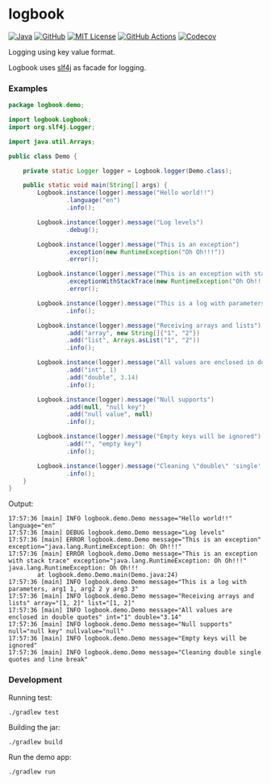 # logbook

<a href="https://sdkman.io/jdks"><img alt="Java" src="https://img.shields.io/badge/-java-orange?logo=java&logoColor=white"></a>
<a href="https://github.com/sauljabin/logbook"><img alt="GitHub" src="https://badges.pufler.dev/updated/sauljabin/logbook?label=updated"></a>
<a href="https://github.com/sauljabin/logbook/blob/main/LICENSE"><img alt="MIT License" src="https://img.shields.io/github/license/sauljabin/logbook"></a>
<a href="https://github.com/sauljabin/logbook/actions"><img alt="GitHub Actions" src="https://img.shields.io/github/checks-status/sauljabin/logbook/main?label=tests"></a>
<a href="https://app.codecov.io/gh/sauljabin/logbook"><img alt="Codecov" src="https://img.shields.io/codecov/c/github/sauljabin/logbook"></a>

Logging using key value format.

Logbook uses [slf4j](http://www.slf4j.org/) as facade for logging.

### Examples

```java
package logbook.demo;

import logbook.Logbook;
import org.slf4j.Logger;

import java.util.Arrays;

public class Demo {

    private static Logger logger = Logbook.logger(Demo.class);

    public static void main(String[] args) {
        Logbook.instance(logger).message("Hello world!!")
                .language("en")
                .info();

        Logbook.instance(logger).message("Log levels")
                .debug();

        Logbook.instance(logger).message("This is an exception")
                .exception(new RuntimeException("Oh Oh!!!"))
                .error();

        Logbook.instance(logger).message("This is an exception with stack trace")
                .exceptionWithStackTrace(new RuntimeException("Oh Oh!!!"))
                .error();

        Logbook.instance(logger).message("This is a log with parameters, arg1 {}, arg2 {} y arg3 {}", 1, '2', "3")
                .info();

        Logbook.instance(logger).message("Receiving arrays and lists")
                .add("array", new String[]{"1", "2"})
                .add("list", Arrays.asList("1", "2"))
                .info();

        Logbook.instance(logger).message("All values are enclosed in double quotes")
                .add("int", 1)
                .add("double", 3.14)
                .info();

        Logbook.instance(logger).message("Null supports")
                .add(null, "null key")
                .add("null value", null)
                .info();

        Logbook.instance(logger).message("Empty keys will be ignored")
                .add("", "empty key")
                .info();

        Logbook.instance(logger).message("Cleaning \"double\" 'single' quotes and\nline break")
                .info();
    }
}
```

Output:

```
17:57:36 [main] INFO logbook.demo.Demo message="Hello world!!" language="en"
17:57:36 [main] DEBUG logbook.demo.Demo message="Log levels"
17:57:36 [main] ERROR logbook.demo.Demo message="This is an exception" exception="java.lang.RuntimeException: Oh Oh!!!"
17:57:36 [main] ERROR logbook.demo.Demo message="This is an exception with stack trace" exception="java.lang.RuntimeException: Oh Oh!!!"
java.lang.RuntimeException: Oh Oh!!!
        at logbook.demo.Demo.main(Demo.java:24)
17:57:36 [main] INFO logbook.demo.Demo message="This is a log with parameters, arg1 1, arg2 2 y arg3 3"
17:57:36 [main] INFO logbook.demo.Demo message="Receiving arrays and lists" array="[1, 2]" list="[1, 2]"
17:57:36 [main] INFO logbook.demo.Demo message="All values are enclosed in double quotes" int="1" double="3.14"
17:57:36 [main] INFO logbook.demo.Demo message="Null supports" null="null key" nullvalue="null"
17:57:36 [main] INFO logbook.demo.Demo message="Empty keys will be ignored"
17:57:36 [main] INFO logbook.demo.Demo message="Cleaning double single quotes and line break"
```

### Development

Running test:
```shell
./gradlew test
```

Building the jar:
```shell
./gradlew build
```

Run the demo app:
```shell
./gradlew run
```
